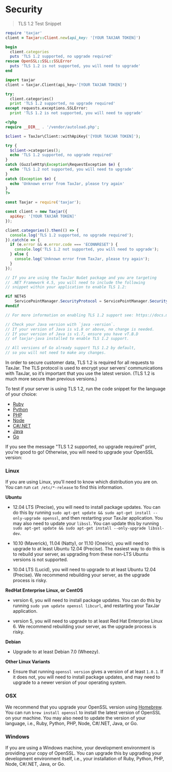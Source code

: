 # Security

> TLS 1.2 Test Snippet

```ruby
require 'taxjar'
client = Taxjar::Client.new(api_key: '[YOUR TAXJAR TOKEN]')

begin
  client.categories
  puts 'TLS 1.2 supported, no upgrade required'
rescue OpenSSL::SSL::SSLError
  puts 'TLS 1.2 is not supported, you will need to upgrade'
end
```

```python
import taxjar
client = taxjar.Client(api_key='[YOUR TAXJAR TOKEN]')

try:
  client.categories()
  print 'TLS 1.2 supported, no upgrade required'
except requests.exceptions.SSLError:
  print 'TLS 1.2 is not supported, you will need to upgrade'
```

```php
<?php
require __DIR__ . '/vendor/autoload.php';

$client = TaxJar\Client::withApiKey('[YOUR TAXJAR TOKEN]');

try {
  $client->categories();
  echo 'TLS 1.2 supported, no upgrade required'
}
catch (GuzzleHttp\Exception\RequestException $e) {
  echo 'TLS 1.2 not supported, you will need to upgrade'
}
catch (Exception $e) {
  echo 'Unknown error from TaxJar, please try again'
}
?>
```

```javascript
const Taxjar = require('taxjar');

const client = new Taxjar({
  apiKey: '[YOUR TAXJAR TOKEN]'
});

client.categories().then(() => {
  console.log('TLS 1.2 supported, no upgrade required');
}).catch(e => {
  if (e.error && e.error.code === 'ECONNRESET') {
    console.log('TLS 1.2 not supported, you will need to upgrade');
  } else {
    console.log('Unknown error from TaxJar, please try again');
  }
});
```

```csharp
// If you are using the TaxJar NuGet package and you are targeting
// .NET Framework 4.5, you will need to include the following
// snippet within your application to enable TLS 1.2:

#if NET45
    ServicePointManager.SecurityProtocol = ServicePointManager.SecurityProtocol | SecurityProtocolType.Tls12;
#endif

// For more information on enabling TLS 1.2 support see: https://docs.microsoft.com/en-us/dotnet/framework/network-programming/tls
```

```java
// Check your Java version with `java -version`.
// If your version of Java is v1.8 or above, no change is needed.
// If your version of Java is v1.7, ensure you have vT.B.D
// of taxjar-java installed to enable TLS 1.2 support.
```

```go
// All versions of Go already support TLS 1.2 by default,
// so you will not need to make any changes.
```

In order to secure customer data, TLS 1.2 is required for all requests to TaxJar. The TLS protocol is used to encrypt your servers’ communications with TaxJar, so it’s important that you use the latest version. (TLS 1.2 is much more secure than previous versions.)

To test if your server is using TLS 1.2, run the code snippet for the language of your choice:

- [Ruby](/api/guides/?ruby#security)
- [Python](/api/guides/?python#security)
- [PHP](/api/guides/?php#security)
- [Node](/api/guides/?javascript#security)
- [C#/.NET](/api/guides/?csharp#security)
- [Java](/api/guides/?java#security)
- [Go](/api/guides/?go#security)

If you see the message "TLS 1.2 supported, no upgrade required" print, you're good to go! Otherwise, you will need to upgrade your OpenSSL version:

### Linux

If you are using Linux, you’ll need to know which distribution you are on. You can run `cat /etc/*-release` to find this information.

**Ubuntu**

- 12.04 LTS (Precise), you will need to install package updates. You can do this by running `sudo apt-get update && sudo apt-get install --only-upgrade openssl`, and then restarting your TaxJar application. You may also need to update your `libssl`. You can update this by running `sudo apt-get update && sudo apt-get install --only-upgrade libssl-dev`.

- 10.10 (Maverick), 11.04 (Natty), or 11.10 (Oneiric), you will need to upgrade to at least Ubuntu 12.04 (Precise). The easiest way to do this is to rebuild your server, as upgrading from these non-LTS Ubuntu versions is not supported.

- 10.04 LTS (Lucid), you will need to upgrade to at least Ubuntu 12.04 (Precise). We recommend rebuilding your server, as the upgrade process is risky.

**RedHat Enterprise Linux, or CentOS**

- version 6, you will need to install package updates. You can do this by running `sudo yum update openssl libcurl`, and restarting your TaxJar application.

- version 5, you will need to upgrade to at least Red Hat Enterprise Linux 6. We recommend rebuilding your server, as the upgrade process is risky.

**Debian**

- Upgrade to at least Debian 7.0 (Wheezy).

**Other Linux Variants**

- Ensure that running `openssl version` gives a version of at least `1.0.1`. If it does not, you will need to install package updates, and may need to upgrade to a newer version of your operating system.

### OSX

We recommend that you upgrade your OpenSSL version using [Homebrew](https://brew.sh/). You can run `brew install openssl` to install the latest version of OpenSSL on your machine. You may also need to update the version of your language, i.e., Ruby, Python, PHP, Node, C#/.NET, Java, or Go.

### Windows

If you are using a Windows machine, your development environment is providing your copy of OpenSSL. You can upgrade this by upgrading your development environment itself, i.e., your installation of Ruby, Python, PHP, Node, C#/.NET, Java, or Go.
